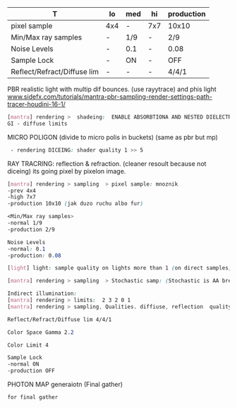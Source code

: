T | lo | med | hi | production 
--- | --- | --- | --- | ---
pixel sample | 4x4 | - | 7x7 | 10x10
Min/Max ray samples | - | 1/9 | - | 2/9
Noise Levels | - | 0.1 | - | 0.08
Sample Lock | - | ON | - | OFF
Reflect/Refract/Diffuse lim | - | - | - | 4/4/1


PBR       realistic light with multip dif bounces. (use rayytrace) and phis light www.sidefx.com/tutorials/mantra-pbr-sampling-render-settings-path-tracer-houdini-16-1/
```css
[mantra] rendering >  shadeing:  ENABLE ABSORBTIONA AND NESTED DIELECTRICS ~!!!! turn on !
GI - diffuse limits
```
MICRO POLIGON  (divide to micro polis in buckets) (same as pbr but mp)
```css
 - rendering DICEING: shader quality 1 >> 5
 ```

RAY TRACRING: reflection & refraction. (cleaner resoult because not diceing) its going pixel by pixelon image.
```css
[mantra] rendering > sampling  > pixel sample: mnoznik 
-prev 4x4 
-high 7x7
-production 10x10 (jak duzo ruchu albo fur)

<Min/Max ray samples>
-normal 1/9
-production 2/9

Noise Levels 
-normal: 0.1
-production: 0.08

[light] light: sample quality on lights more than 1 (on direct samples) now direct light is clean. 

[mantra] rendering > sampling  > Stochastic samp: (Stochastic is AA breaking reg iun sampling) for Volume (1-4)

Indirect illumination:
[mantra] rendering > limits:  2 3 2 0 1
[mantra] rendering > sampling, Qualities. diffiuse, reflection  quality (1-4)

Reflect/Refract/Diffuse lim 4/4/1

Color Space Gamma 2.2

Color Limit 4

Sample Lock
-normal ON
-production OFF
```

PHOTON MAP generaiotn (Final gather)
```css
for final gather
```
